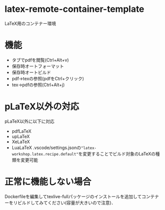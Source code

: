 # latex-remote-container-template
LaTeX用のコンテナー環境

# 機能
- タブでpdfを閲覧(Ctrl+Alt+v)
- 保存時オートフォーマット
- 保存時オートビルド
- pdf->texの参照(pdfをCtrl+クリック)
- tex->pdfの参照(Ctrl+Alt+j)

# pLaTeX以外の対応
pLaTeX以外に以下に対応
- pdfLaTeX
- upLaTeX
- XeLaTeX
- LuaLaTeX
.vscode/settings.jsonの`"latex-workshop.latex.recipe.default"`を変更することでビルド対象のLaTeXの種類を変更可能

# 正常に機能しない場合
Dockerfileを編集してtexlive-fullパッケージのインストールを追加してコンテナーをリビルドしてみてください(容量が大きいので注意)．
